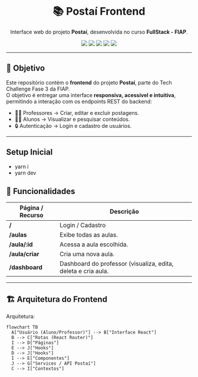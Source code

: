 <h1 align="center">📚 Postaí Frontend</h1>

<p align="center">
  Interface web do projeto <b>Postaí</b>, desenvolvida no curso <b>FullStack - FIAP</b>.
</p>

<p align="center">
  <a href="https://react.dev/"><img src="https://img.shields.io/badge/React-20232A?style=for-the-badge&logo=react&logoColor=61DAFB" /></a>
  <a href="https://www.typescriptlang.org/"><img src="https://img.shields.io/badge/TypeScript-007ACC?style=for-the-badge&logo=typescript&logoColor=white" /></a>
  <a href="https://vitejs.dev/"><img src="https://img.shields.io/badge/Vite-646CFF?style=for-the-badge&logo=vite&logoColor=white" /></a>
  <a href="https://chakra-ui.com/"><img src="https://img.shields.io/badge/ChakraUI-319795?style=for-the-badge&logo=chakraui&logoColor=white" /></a>
  <a href="https://render.com/"><img src="https://img.shields.io/badge/Render-000000?style=for-the-badge&logo=render&logoColor=white" /></a>
</p>

---

## 🎯 Objetivo

Este repositório contém o **frontend** do projeto **Postaí**, parte do Tech Challenge Fase 3 da FIAP.  
O objetivo é entregar uma interface **responsiva, acessível e intuitiva**, permitindo a interação com os endpoints REST do backend:

- 👩‍🏫 Professores → Criar, editar e excluir postagens.
- 👨‍🎓 Alunos → Visualizar e pesquisar conteúdos.
- 🔒 Autenticação → Login e cadastro de usuários.

---

## Setup Inicial

- yarn i
- yarn dev

## 🧰 Funcionalidades

| Página / Recurso          | Descrição                                                               |
| ------------------------- | ----------------------------------------------------------------------- |
| **/**                     | Login / Cadastro                                                          | 
| **/aulas**                | Exibe todas as aulas.                                                   |
| **/aula/:id**             | Acessa a aula escolhida.                                                |
| **/aula/criar**           | Cria uma nova aula.                                                     |
| **/dashboard**            | Dashboard do professor (visualiza, edita, deleta e cria aula.           |


---

## 🏗️ Arquitetura do Frontend

Arquitetura:

```mermaid
flowchart TB
  A["Usuário (Aluno/Professor)"] --> B["Interface React"]
  B --> C["Rotas (React Router)"]
  I --> D["Páginas"]
  E --> J["Hooks"]
  D --> J["Hooks"]
  I --> E["Componentes"]
  J --> G["Services / API Postaí"]
  C --> I["Contextos"]

```

